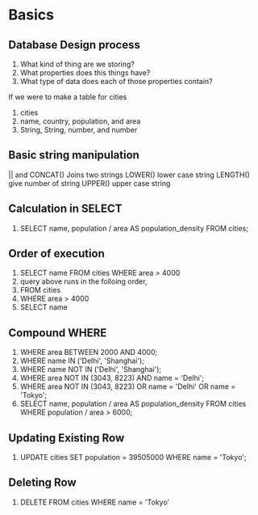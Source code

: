 # Basics
## Database Design process
1. What kind of thing are we storing?
2. What properties does this things have?
3. What type of data does each of those properties contain?

If we were to make a table for cities
1. cities
2. name, country, population, and area
3. String, String, number, and number

## Basic string manipulation
|| and CONCAT() Joins two strings
LOWER() lower case string
LENGTH() give number of string
UPPER() upper case string

## Calculation in SELECT
1. SELECT name, population / area AS population_density FROM cities;

## Order of execution
1. SELECT name FROM cities WHERE area > 4000
2. query above runs in the folloing order, 
3. FROM cities
4. WHERE area > 4000
5. SELECT name 

## Compound WHERE
1. WHERE area BETWEEN 2000 AND 4000;
2. WHERE name IN ('Delhi', 'Shanghai');
3. WHERE name NOT IN ('Delhi', 'Shanghai');
4. WHERE area NOT IN (3043, 8223) AND name = 'Delhi';
5. WHERE area NOT IN (3043, 8223) OR name = 'Delhi' OR name = 'Tokyo';
6. SELECT name, population / area AS population_density FROM cities WHERE population / area > 6000;

## Updating Existing Row
1. UPDATE cities SET population = 39505000 WHERE name = 'Tokyo';

## Deleting Row
1. DELETE FROM cities WHERE name = 'Tokyo'

